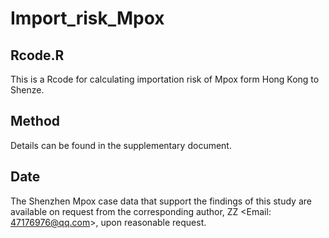 # Import_risk_Mpox

## Rcode.R
This is a Rcode for calculating importation risk of Mpox form Hong Kong to Shenze.

## Method
Details can be found in the supplementary document.

## Date
The Shenzhen Mpox case data that support the findings of this study are available on request from the corresponding author, ZZ <Email: 47176976@qq.com>, upon reasonable request.
